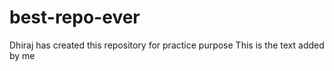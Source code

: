 # best-repo-ever
Dhiraj has created this repository for practice purpose
This is the text added by me

